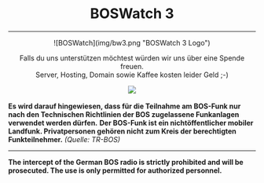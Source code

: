 # <center>BOSWatch 3</center>
---

<center>
![BOSWatch](img/bw3.png "BOSWatch 3 Logo")

Falls du uns unterstützen möchtest würden wir uns über eine Spende freuen.  
Server, Hosting, Domain sowie Kaffee kosten leider Geld ;-)  

[![](https://www.paypalobjects.com/de_DE/DE/i/btn/btn_donate_LG.gif)](https://www.paypal.me/BSchroll)
</center>

**Es wird darauf hingewiesen, dass für die Teilnahme am BOS-Funk nur nach den Technischen Richtlinien der BOS zugelassene Funkanlagen verwendet werden dürfen.**
**Der BOS-Funk ist ein nichtöffentlicher mobiler Landfunk. Privatpersonen gehören nicht zum Kreis der berechtigten Funkteilnehmer.** _(Quelle: TR-BOS)_

---

**The intercept of the German BOS radio is strictly prohibited and will be prosecuted. The use is only permitted for authorized personnel.**
